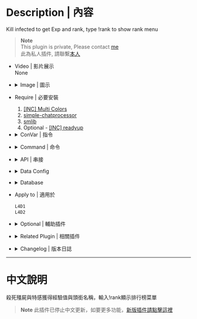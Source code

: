 # Description | 內容
Kill infected to get Exp and rank, type !rank to show rank menu

> __Note__ <br/>
This plugin is private, Please contact [me](https://github.com/fbef0102/Game-Private_Plugin#私人插件列表-private-plugins-list)<br/>
此為私人插件, 請聯繫[本人](https://github.com/fbef0102/Game-Private_Plugin#私人插件列表-private-plugins-list)

* Video | 影片展示
	<br/>None

* <details><summary>Image | 圖示</summary>

	* Your Rank statistics (你的Rank統計表)
	<br/>![l4d_ranking_system_1](image/l4d_ranking_system_1.jpg)
	* Add Rank tag to Name in chatbox (聊天框的玩家名字前面給予Rank稱號)
	<br/>![l4d_ranking_system_2](image/l4d_ranking_system_2.jpg)
	* CSGO Rank (仿CSGO Rank)
	<br/>![l4d_ranking_system_3](image/l4d_ranking_system_3.jpg)
</details>

* Require | 必要安裝
	1. [[INC] Multi Colors](https://github.com/fbef0102/L4D1_2-Plugins/releases/tag/Multi-Colors)
	2. [simple-chatprocessor](https://github.com/fbef0102/L4D1_2-Plugins/tree/master/simple-chatprocessor)
	3. [smlib](https://github.com/fbef0102/L4D1_2-Plugins/releases/tag/smlib-Colors)
	4. Optional - [[INC] readyup](/Plugin_插件/Server_伺服器/readyup/scripting/include/readyup.inc)

* <details><summary>ConVar | 指令</summary>

	* cfg/sourcemod/l4d_ranking_system.cfg
		```php
		// Giving exp for killing a boomer
		l4d_ranking_system_boomer_killed "10"

		// Giving exp for killing a charger
		l4d_ranking_system_charger_killed "30"

		// Database to save ranking system. (MySQL & SQLite supported)
		l4d_ranking_system_database "rank"

		// 0=Plugin off, 1=Plugin on.
		l4d_ranking_system_allow "1"

		// Giving exp for killing a hunter
		l4d_ranking_system_hunter_killed "20"

		// Giving exp for killing a jockey
		l4d_ranking_system_jockey_killed "25"

		// Numbers of real survivor player require to active this plugin.
		l4d_ranking_system_player_require "2"

		// If 1, add rank title to player name in chatbox
		l4d_ranking_system_rank_display "1"

		// Giving exp for killing a smoker
		l4d_ranking_system_smoker_killed "20"

		// Giving exp for killing a spitter
		l4d_ranking_system_spitter_killed "10"

		// Giving exp for killing a tank
		l4d_ranking_system_tank_killed "200"

		// How many top rank players to display in 'Top Players' menu
		l4d_ranking_system_top_rank_numbers "10"

		// Giving exp for killing a witch
		l4d_ranking_system_witch_killed "80"

		// Giving exp for killing a zombie
		l4d_ranking_system_zombie_killed "1"

		// If 1, Display your rank panel when join server
		l4d_ranking_system_join_server_display "1"
		```
</details>

* <details><summary>Command | 命令</summary>

	* **Open Rank System Menu**
		```php
		sm_rank
		sm_rankmenu
		```
</details>

* <details><summary>API | 串接</summary>

	```c
	/**
	* Get Rank Title for client
	* 
	* @param client	Client to get rank title
	* @param str       String to store rank title.
	* @param size      size of String to store.
	* 
	* @return		   True if suceed, false if not
	*/
	native int Rank_System_GetRankTitle(int client, char[] str, int size);
	```
</details>

* <details><summary>Data Config</summary>

	* ```configs\l4d_ranking_system.cfg``` 
		```php
		"l4d_ranking_system"
		{
			"Rank"
			{
				"num"		"18" // There are 18 Rank titles
				"1" // If player has point between 0~999, he got rank title "SILVER Ⅰ"
				{
					"Name"		"SILVER Ⅰ" 
					"Point_Min"	"0"
					"Point_Max"	"1000"
				}
				"2" // If player has point between 1000~1999, he got rank title "SILVER Ⅱ"
				{
					"Name"		"SILVER Ⅱ"
					"Point_Min"	"1000"
					"Point_Max"	"2000"
				}
				...
			}
		}
		```
</details>

* <details><summary>Database</summary>

	* Choose one of the following method
		1. MySQL: Database across server, set ConVar ```l4d_ranking_system_database "rank"``` and set *sourcemod\configs\databases.cfg*
			```php
			// There would a data table named "Ranking_System_V2" in database
			"rank"
			{
				"driver"			"default"
				"host"				"x.x.x.x"
				"database"			"yourdatabase"
				"user"				"youruser"
				"pass"				"yourpass"
				"port"				"yourport"
			}
			```

		2. SQLite: Local Database, set *sourcemod\configs\databases.cfg*
			```php
			// Database in saved to ```sourcemod\data\sqlite\rank_system.sq3```
			"rank"
			{
				"driver"			"sqlite"
				"database"			"rank_system"
			}
			```
</details>

* Apply to | 適用於
	```
	L4D1
	L4D2
	```

* <details><summary>Optional | 輔助插件</summary>

	1. [readyup](/Plugin_插件/Server_伺服器/readyup): Ready Plugin
		> 準備插件，新的回合開始時顯示Rank Hud
</details>

* <details><summary>Related Plugin | 相關插件</summary>

	1. [simple-chatcolors](/Plugin_插件/Fun_娛樂/simple-chatcolors): Changes the colors of players chat based on config file.
		> 根據管理員或玩家身分修改聊天窗口的對話顏色
</details>

* <details><summary>Changelog | 版本日誌</summary>

	* v1.7 (2024-1-20)
		* Compatible with [simple-chatcolors](/Plugin_插件/Fun_娛樂/simple-chatcolors) by harry
		* Add API

	* v1.6 (2023-11-5)
		* Require simple-chatprocessor & smlib

	* v1.5 (2023-5-9)
		* Add rank title to player name

	* v1.4 (2023-4-28)
		* Optimize Code

	* v1.3 (2023-1-16)
		* Add 
			1. number of SI kills
			2. number of Witch kills
			3. number of CI Kills
			4. number of Tank Kills
			5. number of SI headshots
			6. number of CI headshots
			7. and how long player playing on this server start from joined date


	* v1.2 (2022-12-23)
		* Show rank hud when new player joins and new round starts

	* v1.1
		* Supporty MySQL and Local-SQLite

	* v1.0
		* Initial Release
</details>

- - - -
# 中文說明
殺死殭屍與特感獲得經驗值與頭銜名稱，輸入!rank顯示排行榜菜單

> __Note__ 此插件已停止中文更新，如要更多功能，[新版插件請點擊這裡](/Plugin_插件/只有中文的插件列表/l4d_ranking_system_V3)